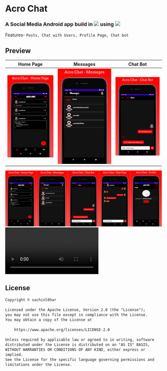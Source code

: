 # Acro Chat

### A Social Media Android app build in ![](https://img.shields.io/badge/Kotlin-0095D5?&style=for-the-badge&logo=kotlin&logoColor=black) using ![](https://img.shields.io/badge/firebase-ffca28?style=for-the-badge&logo=firebase&logoColor=black)
Features-
`Posts,
Chat with Users,
Profile Page,
Chat bot`

## Preview

Home Page | Messages | Chat Bot
--- | --- | --- |
![](https://github.com/sachinl0har/Acro-Chat/blob/master/results/screenshot_1.png) | ![](https://github.com/sachinl0har/Acro-Chat/blob/master/results/screenshot_2.png) | ![](https://github.com/sachinl0har/Acro-Chat/blob/master/results/screenshot_3.png)

![](https://github.com/sachinl0har/Acro-Chat/blob/master/results/screenshot_6.png)
![](https://github.com/sachinl0har/Acro-Chat/blob/master/results/acro-chat-showcase.mov)

## License
```
Copyright ©️ sachinl0har

Licensed under the Apache License, Version 2.0 (the "License");
you may not use this file except in compliance with the License.
You may obtain a copy of the License at

    https://www.apache.org/licenses/LICENSE-2.0

Unless required by applicable law or agreed to in writing, software
distributed under the License is distributed on an "AS IS" BASIS,
WITHOUT WARRANTIES OR CONDITIONS OF ANY KIND, either express or implied.
See the License for the specific language governing permissions and
limitations under the License.
```
